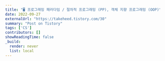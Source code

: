```yaml
---
title: "🖥️ 프로그래밍 패러다임 / 절차적 프로그래밍 (PP), 객체 지향 프로그래밍 (OOP)"
date: 2022-09-27
externalUrl: "https://takeheed.tistory.com/30"
summary: "Post on Tistory"
tags: ['CS']
contributors: []
showReadingTime: false
_build:
  render: never
  list: local
---
```

